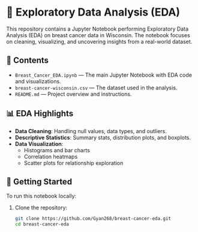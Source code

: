 # 🧠 Exploratory Data Analysis (EDA) 

This repository contains a Jupyter Notebook performing Exploratory Data Analysis (EDA) on breast cancer data in Wisconsin. The notebook focuses on cleaning, visualizing, and uncovering insights from a real-world dataset.

## 📁 Contents

- `Breast_Cancer_EDA.ipynb` — The main Jupyter Notebook with EDA code and visualizations.
- `breast-cancer-wisconsin.csv` — The dataset used in the analysis.
- `README.md` — Project overview and instructions.

## 📊 EDA Highlights

- **Data Cleaning**: Handling null values, data types, and outliers.
- **Descriptive Statistics**: Summary stats, distribution plots, and boxplots.
- **Data Visualization**: 
  - Histograms and bar charts
  - Correlation heatmaps
  - Scatter plots for relationship exploration

## 🚀 Getting Started

To run this notebook locally:

1. Clone the repository:
   ```bash
   git clone https://github.com/Gyan268/breast-cancer-eda.git
   cd breast-cancer-eda
